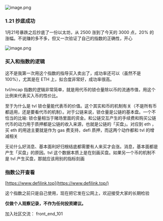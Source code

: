 ![image.png](https://cdn.nlark.com/yuque/0/2022/png/297838/1644150081457-93b1e7f6-7dd1-4d8c-9fcd-6b95d7057d4d.png#clientId=u47edec33-768d-4&from=paste&height=617&id=uf5659cc3&margin=%5Bobject%20Object%5D&name=image.png&originHeight=1234&originWidth=2850&originalType=binary&ratio=1&size=257540&status=done&style=none&taskId=ua08a9502-83be-4041-886b-bedc2b7119b&width=1425)


### 1.21 抄底成功


1月21号暴跌之后抄底了一份以太坊，从 2500 涨到了今天的 3000 点，20% 的涨幅。不说赚的多不多，但又一次验证了自己的指数的正确性，开心


![image.png](https://cdn.nlark.com/yuque/0/2022/png/297838/1644150196686-3304d267-bcfb-41a5-b165-77e2dcfb775c.png#clientId=u47edec33-768d-4&from=paste&height=515&id=uaa0fcb31&margin=%5Bobject%20Object%5D&name=image.png&originHeight=1030&originWidth=1378&originalType=binary&ratio=1&size=869775&status=done&style=none&taskId=ucd4813ba-438e-4a1e-ad35-42a26fab186&width=689)


### 买入和指数的逻辑
这不是我第一次用这个指数的指导买入卖出了，成功率还可以（虽然不是100%），尤其是在 ETH 上，拟合度非常好，成功率很高。
​

tvl/mcap 指数的逻辑非常简单，就是用代币的锁仓量除以币的流通市值，用这个比例来代表买入币的性价比。
​

至于为什么是 tvl 锁仓量能代表币的价值。这个其实和币的机制有关（不是所有币都适用，还是要看代币的机制）。对于公链来说，锁仓量是公链的基本盘。一个不恰当的比喻: 锁仓量相当于赌场里面的资金。和公链交互产生的手续费和购买公链代币的动力用于质押都是公链的收入来源，也就是公链的「买盘」。对应到 eth ，买 eth 的用途主要就是作为 gas 费支持，defi 质押，而这两个动作都和 tvl 的增减相关
​

无论什么好消息、基本面利好归根结底都需要有人来买才会涨。消息，基本面都是产生「买盘」的原因。tvl 这个数据本质上是在刻画买盘。如果另一个币的机制不是 tvl 产生买盘，那就应该用别的指标刻画
​

### 指数公开查看


[https://www.defilink.top](https://www.defilink.top/)


这个指数之前只是自己使用，现在把它发在公网上，欢迎接受大家的长期检验




**仅做个人观察记录，不作为任何投资建议。**
**​**

加入社区交流： front_end_101
​

​

